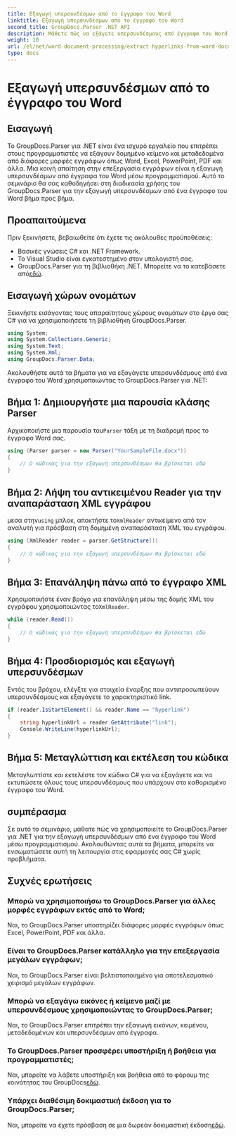 ```yaml
---
title: Εξαγωγή υπερσυνδέσμων από το έγγραφο του Word
linktitle: Εξαγωγή υπερσυνδέσμων από το έγγραφο του Word
second_title: GroupDocs.Parser .NET API
description: Μάθετε πώς να εξάγετε υπερσυνδέσμους από έγγραφα του Word χρησιμοποιώντας το GroupDocs.Parser για .NET. Οδηγός βήμα προς βήμα με παραδείγματα κώδικα.
weight: 10
url: /el/net/word-document-processing/extract-hyperlinks-from-word-document/
type: docs
---
```

# Εξαγωγή υπερσυνδέσμων από το έγγραφο του Word

## Εισαγωγή
Το GroupDocs.Parser για .NET είναι ένα ισχυρό εργαλείο που επιτρέπει στους προγραμματιστές να εξάγουν δομημένο κείμενο και μεταδεδομένα από διάφορες μορφές εγγράφων όπως Word, Excel, PowerPoint, PDF και άλλα. Μια κοινή απαίτηση στην επεξεργασία εγγράφων είναι η εξαγωγή υπερσυνδέσμων από έγγραφα του Word μέσω προγραμματισμού. Αυτό το σεμινάριο θα σας καθοδηγήσει στη διαδικασία χρήσης του GroupDocs.Parser για την εξαγωγή υπερσυνδέσμων από ένα έγγραφο του Word βήμα προς βήμα.
## Προαπαιτούμενα
Πριν ξεκινήσετε, βεβαιωθείτε ότι έχετε τις ακόλουθες προϋποθέσεις:
- Βασικές γνώσεις C# και .NET Framework.
- Το Visual Studio είναι εγκατεστημένο στον υπολογιστή σας.
-  GroupDocs.Parser για τη βιβλιοθήκη .NET. Μπορείτε να το κατεβάσετε από[εδώ](https://releases.groupdocs.com/parser/net/).
## Εισαγωγή χώρων ονομάτων
Ξεκινήστε εισάγοντας τους απαραίτητους χώρους ονομάτων στο έργο σας C# για να χρησιμοποιήσετε τη βιβλιοθήκη GroupDocs.Parser.
```csharp
using System;
using System.Collections.Generic;
using System.Text;
using System.Xml;
using GroupDocs.Parser.Data;
```
Ακολουθήστε αυτά τα βήματα για να εξαγάγετε υπερσυνδέσμους από ένα έγγραφο του Word χρησιμοποιώντας το GroupDocs.Parser για .NET:
## Βήμα 1: Δημιουργήστε μια παρουσία κλάσης Parser
 Αρχικοποιήστε μια παρουσία του`Parser` τάξη με τη διαδρομή προς το έγγραφο Word σας.
```csharp
using (Parser parser = new Parser("YourSampleFile.docx"))
{
    // Ο κώδικας για την εξαγωγή υπερσυνδέσμων θα βρίσκεται εδώ
}
```
## Βήμα 2: Λήψη του αντικειμένου Reader για την αναπαράσταση XML εγγράφου
 μεσα στην`using` μπλοκ, αποκτήστε το`XmlReader` αντικείμενο από τον αναλυτή για πρόσβαση στη δομημένη αναπαράσταση XML του εγγράφου.
```csharp
using (XmlReader reader = parser.GetStructure())
{
    // Ο κώδικας για την εξαγωγή υπερσυνδέσμων θα βρίσκεται εδώ
}
```
## Βήμα 3: Επανάληψη πάνω από το έγγραφο XML
Χρησιμοποιήστε έναν βρόχο για επανάληψη μέσω της δομής XML του εγγράφου χρησιμοποιώντας το`XmlReader`.
```csharp
while (reader.Read())
{
    // Ο κώδικας για την εξαγωγή υπερσυνδέσμων θα βρίσκεται εδώ
}
```
## Βήμα 4: Προσδιορισμός και εξαγωγή υπερσυνδέσμων
Εντός του βρόχου, ελέγξτε για στοιχεία έναρξης που αντιπροσωπεύουν υπερσυνδέσμους και εξαγάγετε το χαρακτηριστικό link.
```csharp
if (reader.IsStartElement() && reader.Name == "hyperlink")
{
    string hyperlinkUrl = reader.GetAttribute("link");
    Console.WriteLine(hyperlinkUrl);
}
```
## Βήμα 5: Μεταγλώττιση και εκτέλεση του κώδικα
Μεταγλωττίστε και εκτελέστε τον κώδικα C# για να εξαγάγετε και να εκτυπώσετε όλους τους υπερσυνδέσμους που υπάρχουν στο καθορισμένο έγγραφο του Word.
## συμπέρασμα
Σε αυτό το σεμινάριο, μάθατε πώς να χρησιμοποιείτε το GroupDocs.Parser για .NET για την εξαγωγή υπερσυνδέσμων από ένα έγγραφο του Word μέσω προγραμματισμού. Ακολουθώντας αυτά τα βήματα, μπορείτε να ενσωματώσετε αυτή τη λειτουργία στις εφαρμογές σας C# χωρίς προβλήματα.

## Συχνές ερωτήσεις
### Μπορώ να χρησιμοποιήσω το GroupDocs.Parser για άλλες μορφές εγγράφων εκτός από το Word;
Ναι, το GroupDocs.Parser υποστηρίζει διάφορες μορφές εγγράφων όπως Excel, PowerPoint, PDF και άλλα.
### Είναι το GroupDocs.Parser κατάλληλο για την επεξεργασία μεγάλων εγγράφων;
Ναι, το GroupDocs.Parser είναι βελτιστοποιημένο για αποτελεσματικό χειρισμό μεγάλων εγγράφων.
### Μπορώ να εξαγάγω εικόνες ή κείμενο μαζί με υπερσυνδέσμους χρησιμοποιώντας το GroupDocs.Parser;
Ναι, το GroupDocs.Parser επιτρέπει την εξαγωγή εικόνων, κειμένου, μεταδεδομένων και υπερσυνδέσμων από έγγραφα.
### Το GroupDocs.Parser προσφέρει υποστήριξη ή βοήθεια για προγραμματιστές;
 Ναι, μπορείτε να λάβετε υποστήριξη και βοήθεια από το φόρουμ της κοινότητας του GroupDocs[εδώ](https://forum.groupdocs.com/c/parser/17).
### Υπάρχει διαθέσιμη δοκιμαστική έκδοση για το GroupDocs.Parser;
 Ναι, μπορείτε να έχετε πρόσβαση σε μια δωρεάν δοκιμαστική έκδοση[εδώ](https://releases.groupdocs.com/).